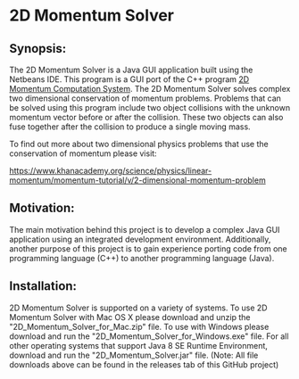 # 2D Momentum Solver
## Synopsis:
The 2D Momentum Solver is a Java GUI application built using the Netbeans IDE. This program is a GUI port of the C++ program [2D Momentum Computation System](https://github.com/kgorgi/2D-MCS). The 2D Momentum Solver solves complex two dimensional conservation of momentum problems. Problems that can be solved using this program include two object collisions with the unknown momentum vector before or after the collision. These two objects can also fuse together after the collision to produce a single moving mass. 

To find out more about two dimensional physics problems that use the conservation of momentum please visit:

https://www.khanacademy.org/science/physics/linear-momentum/momentum-tutorial/v/2-dimensional-momentum-problem

## Motivation:
The main motivation behind this project is to develop a complex Java GUI application using an integrated development environment. Additionally, another purpose of this project is to gain experience porting code from one programming language (C++) to another programming language (Java).

## Installation:
2D Momentum Solver is supported on a variety of systems. To use 2D Momentum Solver with Mac OS X please download and unzip the "2D_Momentum_Solver_for_Mac.zip" file. To use with Windows please download and run the "2D_Momentum_Solver_for_Windows.exe" file. For all other operating systems that support Java 8 SE Runtime Environment, download and run the "2D_Momentum_Solver.jar" file. (Note: All file downloads above can be found in the releases tab of this GitHub project)
